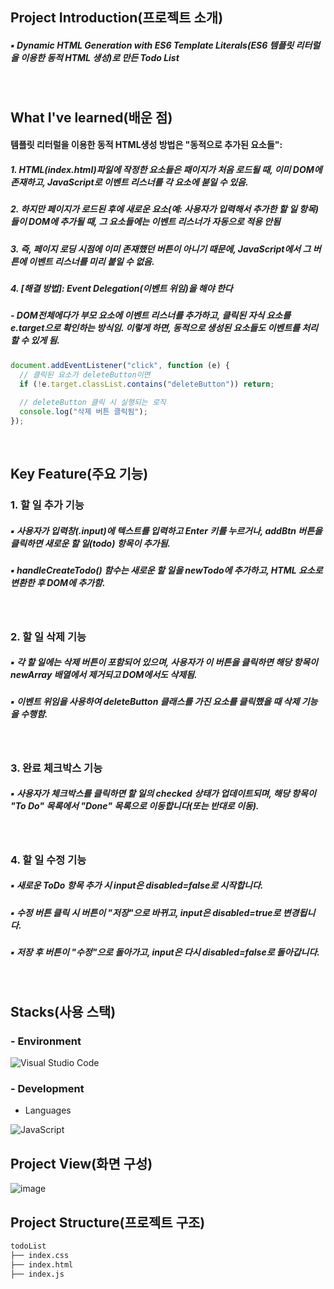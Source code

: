 ## Project Introduction(프로젝트 소개)
##### ▪ Dynamic HTML Generation with ES6 Template Literals(ES6 템플릿 리터럴을 이용한 동적 HTML 생성)로 만든 Todo List
<br/>

## What I've learned(배운 점)
#### 템플릿 리터럴을 이용한 동적 HTML생성 방법은 "동적으로 추가된 요소들": 
##### 1. HTML(index.html)파일에 작정한 요소들은 패이지가 처음 로드될 때, 이미 DOM에 존재하고, JavaScript로 이벤트 리스너를 각 요소에 붇일 수 있음.
##### 2. 하지만 페이지가 로드된 후에 새로운 요소(예: 사용자가 입력해서 추가한 할 일 항목)들이 DOM에 추가될 때, 그 요소들에는 이벤트 리스너가 자동으로 적용 안됨
##### 3. 즉, 페이지 로딩 시점에 이미 존재했던 버튼이 아니기 때문에, JavaScript에서 그 버튼에 이벤트 리스너를 미리 붙일 수 없음.
##### 4. [해결 방법]: Event Delegation(이벤트 위임)을 해야 한다
##### - DOM전체에다가 부모 요소에 이벤트 리스너를 추가하고, 클릭된 자식 요소를 e.target으로 확인하는 방식임. 이렇게 하면, 동적으로 생성된 요소들도 이벤트를 처리할 수 있게 됨.
```Javascript
document.addEventListener("click", function (e) {
  // 클릭된 요소가 deleteButton이면
  if (!e.target.classList.contains("deleteButton")) return;
  
  // deleteButton 클릭 시 실행되는 로직
  console.log("삭제 버튼 클릭됨");
});
```
<br/>

## Key Feature(주요 기능)
### 1. 할 일 추가 기능
##### ▪ 사용자가 입력창(.input)에 텍스트를 입력하고 Enter 키를 누르거나, addBtn 버튼을 클릭하면 새로운 할 일(todo) 항목이 추가됨.
##### ▪ handleCreateTodo() 함수는 새로운 할 일을 newTodo에 추가하고, HTML 요소로 변환한 후 DOM에 추가함.
<br/>

### 2. 할 일 삭제 기능
##### ▪ 각 할 일에는 삭제 버튼이 포함되어 있으며, 사용자가 이 버튼을 클릭하면 해당 항목이 newArray 배열에서 제거되고 DOM에서도 삭제됨.
##### ▪ 이벤트 위임을 사용하여 deleteButton 클래스를 가진 요소를 클릭했을 때 삭제 기능을 수행함.
<br/>

### 3. 완료 체크박스 기능
##### ▪ 사용자가 체크박스를 클릭하면 할 일의 checked 상태가 업데이트되며, 해당 항목이 "To Do" 목록에서 "Done" 목록으로 이동합니다(또는 반대로 이동).
<br/>

### 4. 할 일 수정 기능
##### ▪ 새로운 ToDo 항목 추가 시 input은 disabled=false로 시작합니다.
##### ▪ 수정 버튼 클릭 시 버튼이 "저장"으로 바뀌고, input은 disabled=true로 변경됩니다.
##### ▪ 저장 후 버튼이 "수정"으로 돌아가고, input은 다시 disabled=false로 돌아갑니다.
<br/>

## Stacks(사용 스택)
### - Environment
![Visual Studio Code](https://img.shields.io/badge/Visual%20Studio%20Code-007ACC?style=for-the-badge&logo=Visual%20Studio%20Code&logoColor=white)
<br/>

### - Development
- Languages

![JavaScript](https://img.shields.io/badge/JavaScript-F7DF1E?style=for-the-badge&logo=Javascript&logoColor=white)
<br/>

## Project View(화면 구성)
![image](https://github.com/user-attachments/assets/9e029fc2-c461-4c7d-a5f9-83238a925576)


## Project Structure(프로젝트 구조)
```markdown
todoList
├── index.css
├── index.html
├── index.js
```

